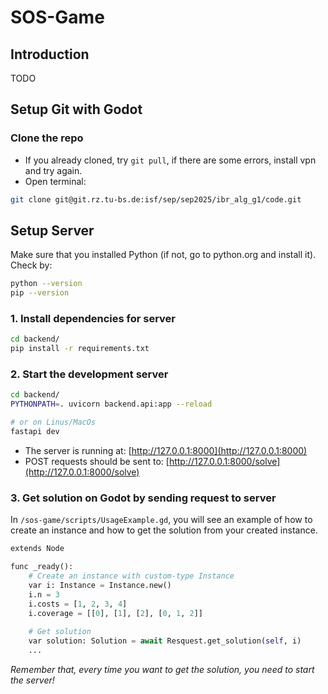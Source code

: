 # SOS-Game

## Introduction
TODO

## Setup Git with Godot
### Clone the repo
- If you already cloned, try `git pull`, if there are some errors, install vpn and try again.
- Open terminal:
```sh
git clone git@git.rz.tu-bs.de:isf/sep/sep2025/ibr_alg_g1/code.git
```

## Setup Server

Make sure that you installed Python (if not, go to python.org and install it). Check by:
```sh
python --version 
pip --version
```

### 1. Install dependencies for server
```sh
cd backend/
pip install -r requirements.txt
```

### 2. Start the development server
```sh
cd backend/
PYTHONPATH=. uvicorn backend.api:app --reload

# or on Linus/MacOs
fastapi dev
```

- The server is running at: [http://127.0.0.1:8000](http://127.0.0.1:8000)
- POST requests should be sent to: [http://127.0.0.1:8000/solve](http://127.0.0.1:8000/solve)

### 3. Get solution on Godot by sending request to server

In `/sos-game/scripts/UsageExample.gd`, you will see an example of how to create an instance and how to get the solution from your created instance. 

```python
extends Node

func _ready():
	# Create an instance with custom-type Instance
	var i: Instance = Instance.new()
	i.n = 3
	i.costs = [1, 2, 3, 4]
	i.coverage = [[0], [1], [2], [0, 1, 2]]
	
	# Get solution
	var solution: Solution = await Resquest.get_solution(self, i) 
	...
```

<i>Remember that, every time you want to get the solution, you need to start the server!</i>
